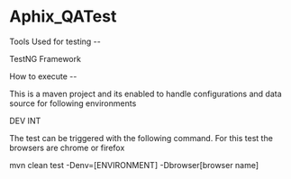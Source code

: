 # Aphix_QATest

Tools Used for testing --

TestNG Framework


How to execute --

This is a maven project and its enabled to handle configurations and data source for following environments

DEV
INT

The test can be triggered with the following command.
For this test the browsers are chrome or firefox

mvn clean test -Denv=[ENVIRONMENT] -Dbrowser[browser name]

